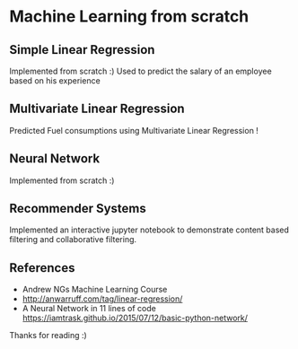 # Machine Learning from scratch

## Simple Linear Regression 

Implemented from scratch :)
Used to predict the salary of an employee based on his experience 

## Multivariate Linear Regression

Predicted Fuel consumptions using Multivariate Linear Regression !

## Neural Network

Implemented from scratch :)

## Recommender Systems

Implemented an interactive jupyter notebook to demonstrate content based filtering and collaborative filtering.

## References

- Andrew NGs Machine Learning Course
- http://anwarruff.com/tag/linear-regression/
- A Neural Network in 11 lines of code https://iamtrask.github.io/2015/07/12/basic-python-network/

Thanks for reading :)

